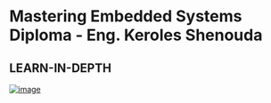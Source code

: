 # Mastering Embedded Systems Diploma  - Eng. Keroles Shenouda
LEARN-IN-DEPTH
-------------------------------------------------------------

[![image](https://drive.google.com/uc?export=view&id=1Bcpl5OGMCVsqHlF52MFKXuOHNEaKHi92)](https://www.learn-in-depth-store.com/certificate/mahmoudhussien30@gmail.com)

